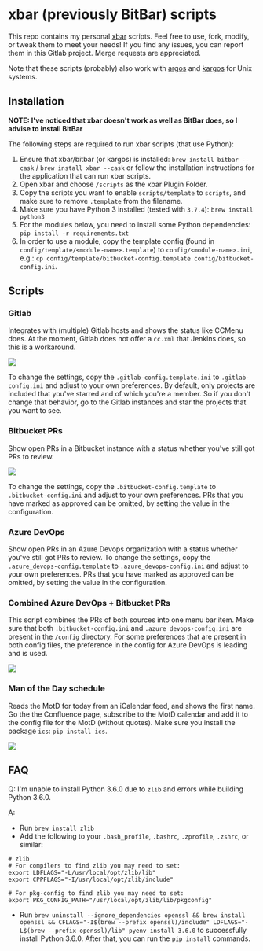 # xbar (previously BitBar) scripts
This repo contains my personal [xbar](https://github.com/matryer/xbar) scripts. Feel free to use, fork, modify, or tweak them to meet your needs! If you find any issues, you can report them in this Gitlab project. Merge requests are appreciated.



Note that these scripts (probably) also work with [argos](https://github.com/p-e-w/argos) and [kargos](https://github.com/lipido/kargos) for Unix systems.

## Installation
**NOTE: I've noticed that xbar doesn't work as well as BitBar does, so I advise to install BitBar**

The following steps are required to run xbar scripts (that use Python):
1. Ensure that xbar/bitbar (or kargos) is installed: `brew install bitbar --cask` / `brew install xbar --cask` or follow the installation instructions for the application that can run xbar scripts.
1. Open xbar and choose `/scripts` as the xbar Plugin Folder.
1. Copy the scripts you want to enable `scripts/template` to `scripts`, and make sure to remove `.template` from the filename.
1. Make sure you have Python 3 installed (tested with `3.7.4`): `brew install python3`
1. For the modules below, you need to install some Python dependencies: `pip install -r requirements.txt`
1. In order to use a module, copy the template config (found in `config/template/<module-name>.template`) to `config/<module-name>.ini`, e.g.: `cp config/template/bitbucket-config.template config/bitbucket-config.ini`.

## Scripts
### Gitlab
Integrates with (multiple) Gitlab hosts and shows the status like CCMenu does. At the moment, Gitlab does not offer a `cc.xml` that Jenkins does, so this is a workaround.

![](assets/gitlab.png)

To change the settings, copy the `.gitlab-config.template.ini` to `.gitlab-config.ini` and adjust to your own preferences. By default, only projects are included that you've starred and of which you're a member. So if you don't change that behavior, go to the Gitlab instances and star the projects that you want to see.

### Bitbucket PRs
Show open PRs in a Bitbucket instance with a status whether you've still got PRs to review.

![](assets/bitbucket-prs.png)

To change the settings, copy the `.bitbucket-config.template` to `.bitbucket-config.ini` and adjust to your own preferences. PRs that you have marked as approved can be omitted, by setting the value in the configuration.

### Azure DevOps
Show open PRs in an Azure Devops organization with a status whether you've still got PRs to review.
To change the settings, copy the `.azure_devops-config.template` to `.azure_devops-config.ini` and adjust to your own preferences. PRs that you have marked as approved can be omitted, by setting the value in the configuration.

### Combined Azure DevOps + Bitbucket PRs
This script combines the PRs of both sources into one menu bar item. Make sure that both `.bitbucket-config.ini` and `.azure_devops-config.ini` are present in the `/config` directory. For some preferences that are present in both config files, the preference in the config for Azure DevOps is leading and is used.

![](assets/azure_devops-bitbucket-prs.png)

### Man of the Day schedule
Reads the MotD for today from an iCalendar feed, and shows the first name. Go the the Confluence page, subscribe to the MotD calendar and add it to the config file for the MotD (without quotes). Make sure you install the package `ics`: `pip install ics`.

![](assets/motd.png)

## FAQ

Q: I'm unable to install Python 3.6.0 due to `zlib` and errors while building Python 3.6.0.

A:
- Run `brew install zlib`
- Add the following to your `.bash_profile`, `.bashrc`, `.zprofile`, `.zshrc`, or similar:
```
# zlib
# For compilers to find zlib you may need to set:
export LDFLAGS="-L/usr/local/opt/zlib/lib"
export CPPFLAGS="-I/usr/local/opt/zlib/include"

# For pkg-config to find zlib you may need to set:
export PKG_CONFIG_PATH="/usr/local/opt/zlib/lib/pkgconfig"
```
- Run `brew uninstall --ignore_dependencies openssl && brew install openssl && CFLAGS="-I$(brew --prefix openssl)/include" LDFLAGS="-L$(brew --prefix openssl)/lib" pyenv install 3.6.0` to successfully install Python 3.6.0. After that, you can run the `pip install` commands.
